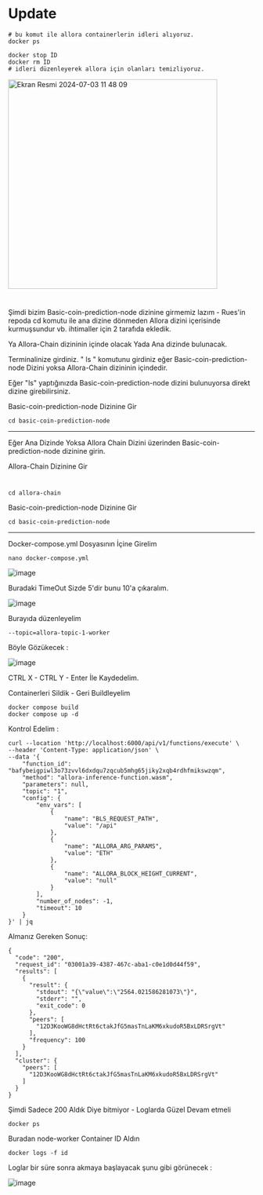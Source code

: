 # Update



```console
# bu komut ile allora containerlerin idleri alıyoruz.
docker ps

docker stop İD
docker rm İD
# idleri düzenleyerek allora için olanları temizliyoruz.
```

<img width="427" alt="Ekran Resmi 2024-07-03 11 48 09" src="https://github.com/ruesandora/Allora/assets/101149671/d4c0c0fe-6382-4253-88a6-e591feb5748f">

#

Şimdi bizim Basic-coin-prediction-node dizinine girmemiz lazım - Rues'in repoda cd komutu ile ana dizine dönmeden Allora dizini içerisinde kurmuşsundur vb. ihtimaller  için 2 tarafıda ekledik.

Ya Allora-Chain dizininin içinde olacak Yada Ana dizinde bulunacak.

Terminalinize girdiniz. " ls " komutunu girdiniz eğer Basic-coin-prediction-node Dizini yoksa Allora-Chain dizininin içindedir. 

Eğer "ls" yaptığınızda Basic-coin-prediction-node dizini bulunuyorsa direkt dizine girebilirsiniz.


Basic-coin-prediction-node Dizinine Gir 

```console
cd basic-coin-prediction-node
```

-------

Eğer Ana Dizinde Yoksa Allora Chain Dizini üzerinden Basic-coin-prediction-node dizinine girin.

Allora-Chain Dizinine Gir
#

```console
cd allora-chain 
```

Basic-coin-prediction-node Dizinine Gir 

```console
cd basic-coin-prediction-node
```

------------

Docker-compose.yml Dosyasının İçine Girelim

```console
nano docker-compose.yml 
```

![image](https://github.com/RPCdotcom/Update/assets/141464235/e81d4ce7-9a61-406e-b7b8-d8ee7e32752f)

Buradaki TimeOut Sizde 5'dir bunu 10'a çıkaralım. 

![image](https://github.com/RPCdotcom/Update/assets/141464235/9aaa8e6f-6e70-4393-af1b-a2d450b9bd12)

Burayıda düzenleyelim 
```console
--topic=allora-topic-1-worker
```
Böyle Gözükecek : 

![image](https://github.com/RPCdotcom/Update/assets/141464235/e1c96158-7060-4a4b-9379-f661648a1312)

CTRL X - CTRL Y - Enter İle Kaydedelim.

Containerleri Sildik - Geri Buildleyelim 
```console
docker compose build
docker compose up -d
```

Kontrol Edelim : 

```console
curl --location 'http://localhost:6000/api/v1/functions/execute' \
--header 'Content-Type: application/json' \
--data '{
    "function_id": "bafybeigpiwl3o73zvvl6dxdqu7zqcub5mhg65jiky2xqb4rdhfmikswzqm",
    "method": "allora-inference-function.wasm",
    "parameters": null,
    "topic": "1",
    "config": {
        "env_vars": [
            {
                "name": "BLS_REQUEST_PATH",
                "value": "/api"
            },
            {
                "name": "ALLORA_ARG_PARAMS",
                "value": "ETH"
            },
            {
                "name": "ALLORA_BLOCK_HEIGHT_CURRENT",
                "value": "null"
            }
        ],
        "number_of_nodes": -1,
        "timeout": 10
    }
}' | jq
```
Almanız Gereken Sonuç: 
```console
{
  "code": "200",
  "request_id": "03001a39-4387-467c-aba1-c0e1d0d44f59",
  "results": [
    {
      "result": {
        "stdout": "{\"value\":\"2564.021586281073\"}",
        "stderr": "",
        "exit_code": 0
      },
      "peers": [
        "12D3KooWG8dHctRt6ctakJfG5masTnLaKM6xkudoR5BxLDRSrgVt"
      ],
      "frequency": 100
    }
  ],
  "cluster": {
    "peers": [
      "12D3KooWG8dHctRt6ctakJfG5masTnLaKM6xkudoR5BxLDRSrgVt"
    ]
  }
}
```

Şimdi Sadece 200 Aldık Diye bitmiyor - Loglarda Güzel Devam etmeli
```console
docker ps 
```

Buradan node-worker Container ID Aldın 
```console
docker logs -f id
```

Loglar bir süre sonra akmaya başlayacak şunu gibi görünecek : 

![image](https://github.com/RPCdotcom/Update/assets/141464235/d93434f4-7210-4d43-8431-fd86ee7ac279)
